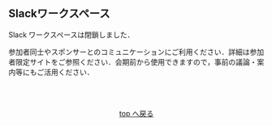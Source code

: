<h2 id="slack_ws">Slackワークスペース</h2>

<span class="strong1">Slack ワークスペースは閉鎖しました．</span>

<span class="done">

参加者同士やスポンサーとのコミュニケーションにご利用ください．詳細は参加者限定サイトをご参照ください．会期前から使用できますので，事前の議論・案内等にもご活用ください．

</span>

<br>
<br>
<p align="center"><a href="#menu">top へ戻る</a></p>
